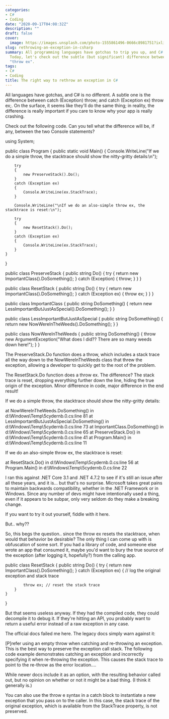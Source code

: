 ```yaml
---
categories:
- C#
- Coding
date: "2020-09-17T04:08:32Z"
description: ""
draft: false
cover:
  image: https://images.unsplash.com/photo-1555861496-0666c8981751?ixlib=rb-1.2.1&q=80&fm=jpg&crop=entropy&cs=tinysrgb&w=2000&fit=max&ixid=eyJhcHBfaWQiOjExNzczfQ
slug: rethrowing-an-exception-in-csharp
summary: All programming languages have gotchas to trip you up, and C# is no exception.
  Today, let's check out the subtle (but significant) difference between "throw" and
  "throw ex".
tags:
- C#
- Coding
title: The right way to rethrow an exception in C#
---
```



All languages have gotchas, and C# is no different. A subtle one is the difference between catch (Exception) throw; and catch (Exception ex) throw ex;. On the surface, it seems like they'll do the same thing; in reality, the difference is really important if you care to know why your app is really crashing.

Check out the following code. Can you tell what the difference will be, if any, between the two Console statements?

using System;
                    
public class Program
{
    public static void Main()
    {
        Console.WriteLine("If we do a simple throw, the stacktrace should show the nitty-gritty details:\n");

        try
        {
            new PreserveStack().Do();
        }
        catch (Exception ex)
        {
            Console.WriteLine(ex.StackTrace);
        }
        
        Console.WriteLine("\nIf we do an also-simple throw ex, the stacktrace is reset:\n");

        try
        {
            new ResetStack().Do();
        }
        catch (Exception ex)
        {
            Console.WriteLine(ex.StackTrace);
        }
    }
}

public class PreserveStack
{
    public string Do()
    {
        try
        {
            return new ImportantClass().DoSomething();
        }
        catch (Exception)
        {
            throw;
        }
    }
}

public class ResetStack
{
    public string Do()
    {
        try
        {
            return new ImportantClass().DoSomething();
        }
        catch (Exception ex)
        {
            throw ex;
        }
    }
}

public class ImportantClass
{
    public string DoSomething()
    {
        return new LessImportantButJustAsSpecial().DoSomething();
    }
}

public class LessImportantButJustAsSpecial
{
    public string DoSomething()
    {
        return new NowWereInTheWeeds().DoSomething();
    }
}

public class NowWereInTheWeeds
{
    public string DoSomething()
    {
        throw new ArgumentException("What does I did?? There are so many weeds down here!");
    }
}

The PreserveStack.Do function does a throw, which includes a stack trace all the way down to the NowWereInTheWeeds class that threw the exception, allowing a developer to quickly get to the root of the problem.

The ResetStack.Do function does a throw ex. The difference? The stack trace is reset, dropping everything further down the line, hiding the true origin of the exception. Minor difference in code, major difference in the end result!

If we do a simple throw, the stacktrace should show the nitty-gritty details:

   at NowWereInTheWeeds.DoSomething() in d:\Windows\Temp\5cydernb.0.cs:line 81
   at LessImportantButJustAsSpecial.DoSomething() in d:\Windows\Temp\5cydernb.0.cs:line 73
   at ImportantClass.DoSomething() in d:\Windows\Temp\5cydernb.0.cs:line 65
   at PreserveStack.Do() in d:\Windows\Temp\5cydernb.0.cs:line 41
   at Program.Main() in d:\Windows\Temp\5cydernb.0.cs:line 11

If we do an also-simple throw ex, the stacktrace is reset:

   at ResetStack.Do() in d:\Windows\Temp\5cydernb.0.cs:line 56
   at Program.Main() in d:\Windows\Temp\5cydernb.0.cs:line 22

I ran this against .NET Core 3.1 and .NET 4.7.2 to see if it's still an issue after all these years, and it is... but that's no surprise. Microsoft takes great pains to maintain backwards compatibility, whether in the .NET Framework or in Windows. Since any number of devs might have intentionally used a thing, even if it appears to be subpar, only very seldom do they make a breaking change.

If you want to try it out yourself, fiddle with it here.


But.. why??

So, this begs the question.. since the throw ex resets the stacktrace, when would that behavior be desirable? The only thing I can come up with is obfuscation of some sort. If you had a library of code, and someone else wrote an app that consumed it, maybe you'd want to bury the true source of the exception (after logging it, hopefully?) from the calling app.

public class ResetStack
{
    public string Do()
    {
        try
        {
            return new ImportantClass().DoSomething();
        }
        catch (Exception ex)
        {
            // log the original exception and stack trace

            throw ex; // reset the stack trace
        }
    }
}

But that seems useless anyway. If they had the compiled code, they could decompile it to debug it. If they're hitting an API, you probably want to return a useful error instead of a raw exception in any case.

The official docs failed me here. The legacy docs simply warn against it:

[P]refer using an empty throw when catching and re-throwing an exception. This is the best way to preserve the exception call stack. The following code example demonstrates catching an exception and incorrectly specifying it when re-throwing the exception. This causes the stack trace to point to the re-throw as the error location....

While newer docs include it as an option, with the resulting behavior called out, but no opinion on whether or not it might be a bad thing. (I think it generally is.)

You can also use the throw e syntax in a catch block to instantiate a new exception that you pass on to the caller. In this case, the stack trace of the original exception, which is available from the StackTrace property, is not preserved.
